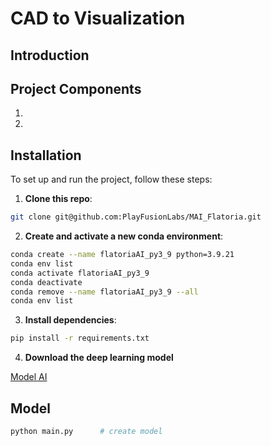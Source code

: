 # CAD to  Visualization

## Introduction


## Project Components


1.  

2. 
## Installation

To set up and run the project, follow these steps:

1.  **Clone this repo**:

```bash
git clone git@github.com:PlayFusionLabs/MAI_Flatoria.git

```

2.  **Create and activate a new conda environment**:

```bash
conda create --name flatoriaAI_py3_9 python=3.9.21
conda env list
conda activate flatoriaAI_py3_9
conda deactivate
conda remove --name flatoriaAI_py3_9 --all
conda env list

```
3.  **Install dependencies**:
```bash
pip install -r requirements.txt
```

4.  **Download the deep learning model** 

[Model AI ](https://drive.google.com/file/....TODO)


## Model 
```bash
python main.py      # create model
```
